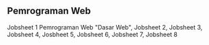 ## Pemrograman Web 

Jobsheet 1 Pemrograman Web "Dasar Web", Jobsheet 2, Jobsheet 3, Jobsheet 4, Josbheet 5, Jobsheet 6, Jobsheet 7, Jobsheet 8